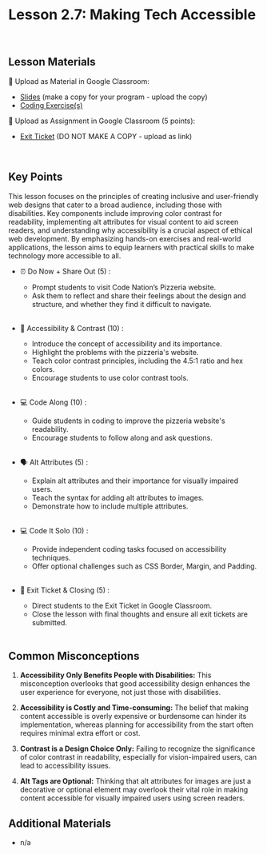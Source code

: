 # Lesson 2.7: Making Tech Accessible

<br>

## Lesson Materials

📖 Upload as Material in Google Classroom:
- [Slides](https://docs.google.com/presentation/d/1ahtQGcfN6IbTsXFvfOr18d6b5SDnY7AzsjPY8H1Av3o/edit?usp=sharing) (make a copy for your program - upload the copy)
- [Coding Exercise(s)](https://github.com/JillVanO/int-u2l7-23-24-student-exercises)

📝 Upload as Assignment in Google Classroom (5 points):
- [Exit Ticket](https://forms.gle/8tMGyg4GdDrTWdvy8) (DO NOT MAKE A COPY - upload as link)

<br>

## Key Points
This lesson focuses on the principles of creating inclusive and user-friendly web designs that cater to a broad audience, including those with disabilities. Key components include improving color contrast for readability, implementing alt attributes for visual content to aid screen readers, and understanding why accessibility is a crucial aspect of ethical web development. By emphasizing hands-on exercises and real-world applications, the lesson aims to equip learners with practical skills to make technology more accessible to all.


- ⏰ Do Now + Share Out (5) : 
    -  Prompt students to visit Code Nation’s Pizzeria website.
    -  Ask them to reflect and share their feelings about the design and structure, and whether they find it difficult to navigate.<br><br>

- 🌈 Accessibility & Contrast (10) : 
    - Introduce the concept of accessibility and its importance.
    - Highlight the problems with the pizzeria's website.
    - Teach color contrast principles, including the 4.5:1 ratio and hex colors.
    - Encourage students to use color contrast tools.<br><br>

- 💻 Code Along (10) :
    - Guide students in coding to improve the pizzeria website's readability.
    - Encourage students to follow along and ask questions.<br><br>

- 🗣️ Alt Attributes (5) : 
    - Explain alt attributes and their importance for visually impaired users.
    - Teach the syntax for adding alt attributes to images.
    - Demonstrate how to include multiple attributes. <br><br>

- 💻 Code It Solo (10) : 
    - Provide independent coding tasks focused on accessibility techniques.
    - Offer optional challenges such as CSS Border, Margin, and Padding. <br><br>

- 👋 Exit Ticket & Closing (5) : 
    - Direct students to the Exit Ticket in Google Classroom.
    - Close the lesson with final thoughts and ensure all exit tickets are submitted. <br><br>


## Common Misconceptions
1. **Accessibility Only Benefits People with Disabilities:** This misconception overlooks that good accessibility design enhances the user experience for everyone, not just those with disabilities.

2. **Accessibility is Costly and Time-consuming:** The belief that making content accessible is overly expensive or burdensome can hinder its implementation, whereas planning for accessibility from the start often requires minimal extra effort or cost.

3. **Contrast is a Design Choice Only:** Failing to recognize the significance of color contrast in readability, especially for vision-impaired users, can lead to accessibility issues.

4. **Alt Tags are Optional:** Thinking that alt attributes for images are just a decorative or optional element may overlook their vital role in making content accessible for visually impaired users using screen readers.


## Additional Materials
- n/a
